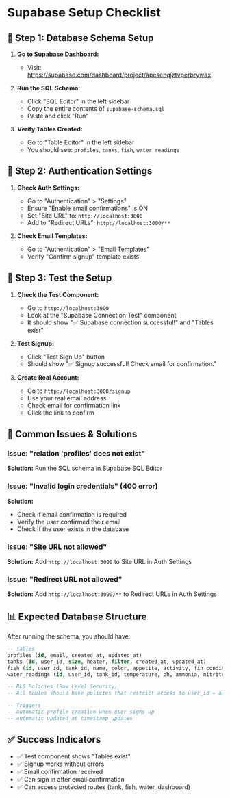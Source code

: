 # Supabase Setup Checklist

## 🔧 **Step 1: Database Schema Setup**

1. **Go to Supabase Dashboard:**
   - Visit: https://supabase.com/dashboard/project/apesehqjztvperbrywax

2. **Run the SQL Schema:**
   - Click "SQL Editor" in the left sidebar
   - Copy the entire contents of `supabase-schema.sql`
   - Paste and click "Run"

3. **Verify Tables Created:**
   - Go to "Table Editor" in the left sidebar
   - You should see: `profiles`, `tanks`, `fish`, `water_readings`

## 🔐 **Step 2: Authentication Settings**

1. **Check Auth Settings:**
   - Go to "Authentication" > "Settings"
   - Ensure "Enable email confirmations" is ON
   - Set "Site URL" to: `http://localhost:3000`
   - Add to "Redirect URLs": `http://localhost:3000/**`

2. **Check Email Templates:**
   - Go to "Authentication" > "Email Templates"
   - Verify "Confirm signup" template exists

## 🧪 **Step 3: Test the Setup**

1. **Check the Test Component:**
   - Go to `http://localhost:3000`
   - Look at the "Supabase Connection Test" component
   - It should show "✅ Supabase connection successful!" and "Tables exist"

2. **Test Signup:**
   - Click "Test Sign Up" button
   - Should show "✅ Signup successful! Check email for confirmation."

3. **Create Real Account:**
   - Go to `http://localhost:3000/signup`
   - Use your real email address
   - Check email for confirmation link
   - Click the link to confirm

## 🚨 **Common Issues & Solutions**

### Issue: "relation 'profiles' does not exist"
**Solution:** Run the SQL schema in Supabase SQL Editor

### Issue: "Invalid login credentials" (400 error)
**Solution:** 
- Check if email confirmation is required
- Verify the user confirmed their email
- Check if the user exists in the database

### Issue: "Site URL not allowed"
**Solution:** Add `http://localhost:3000` to Site URL in Auth Settings

### Issue: "Redirect URL not allowed"
**Solution:** Add `http://localhost:3000/**` to Redirect URLs in Auth Settings

## 📊 **Expected Database Structure**

After running the schema, you should have:

```sql
-- Tables
profiles (id, email, created_at, updated_at)
tanks (id, user_id, size, heater, filter, created_at, updated_at)
fish (id, user_id, tank_id, name, color, appetite, activity, fin_condition, color_condition, gill_condition, body_condition, behavior, created_at, updated_at)
water_readings (id, user_id, tank_id, temperature, ph, ammonia, nitrite, nitrate, created_at)

-- RLS Policies (Row Level Security)
-- All tables should have policies that restrict access to user_id = auth.uid()

-- Triggers
-- Automatic profile creation when user signs up
-- Automatic updated_at timestamp updates
```

## ✅ **Success Indicators**

- ✅ Test component shows "Tables exist"
- ✅ Signup works without errors
- ✅ Email confirmation received
- ✅ Can sign in after email confirmation
- ✅ Can access protected routes (tank, fish, water, dashboard)
